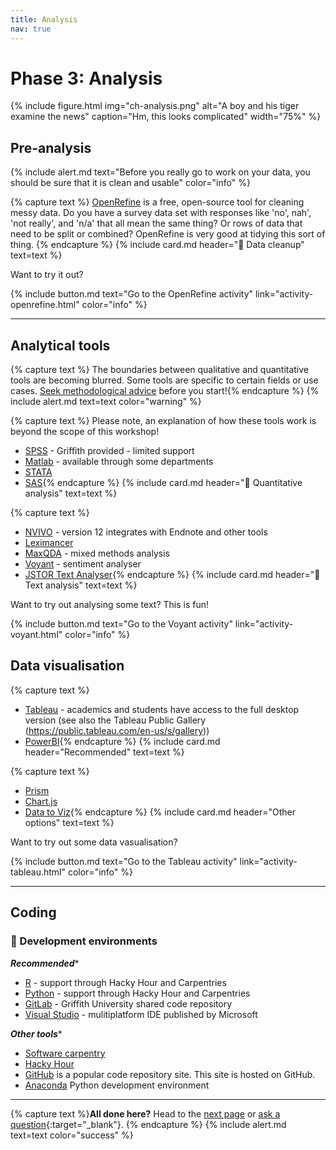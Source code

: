 ```yaml
---
title: Analysis
nav: true
---
```


# Phase 3: Analysis

{% include figure.html img="ch-analysis.png" alt="A boy and his tiger examine the news" caption="Hm, this looks complicated" width="75%" %}

## Pre-analysis

{% include alert.md text="Before you really go to work on your data, you should be sure that it is clean and usable" color="info" %}

{% capture text %}
[OpenRefine](https://openrefine.org/) is a free, open-source tool for cleaning messy data. Do you have a survey data set with responses like 'no', nah', 'not really', and 'n/a' that all mean the same thing? Or rows of data that need to be split or combined? OpenRefine is very good at tidying this sort of thing.
{% endcapture %}
{% include card.md header="🧹 Data cleanup" text=text %} 

Want to try it out? 

{% include button.md text="Go to the OpenRefine activity" link="activity-openrefine.html" color="info" %}

 ---
 
## Analytical tools

{% capture text %}
The boundaries between qualitative and quantitative tools are becoming blurred. Some tools are specific to certain fields or use cases. [Seek methodological advice](https://www.griffith.edu.au/research/research-services/researcher-education-development/statistical-advice) before you start!{% endcapture %}
{% include alert.md text=text color="warning" %}

{% capture text %}
Please note, an explanation of how these tools work is beyond the scope of this workshop!

 - [SPSS](https://www.griffith.edu.au/student-computing/available-software) - Griffith provided - limited support
 - [Matlab](https://www.mathworks.com/products/matlab.html) - available through some departments
 - [STATA](https://www.stata.com/)
 - [SAS](https://www.griffith.edu.au/student-computing/available-software){% endcapture %}
{% include card.md header="🧮 Quantitative analysis" text=text %}

{% capture text %}
 - [NVIVO](https://www.griffith.edu.au/student-computing/available-software) - version 12 integrates with Endnote and other tools
 - [Leximancer](https://www.griffith.edu.au/student-computing/available-software)
 - [MaxQDA](https://www.maxqda.com/) - mixed methods analysis
 - [Voyant](http://voyant-tools.org) - sentiment analyser
 - [JSTOR Text Analyser](https://www.jstor.org/analyze/){% endcapture %}
{% include card.md header="🧸 Text analysis" text=text %}

Want to try out analysing some text? This is fun!

{% include button.md text="Go to the Voyant activity" link="activity-voyant.html" color="info" %}

## Data visualisation

{% capture text %}
 - [Tableau](https://public.tableau.com) - academics and students have access to the full desktop version (see also the Tableau Public Gallery (https://public.tableau.com/en-us/s/gallery))
 - [PowerBI](https://powerbi.microsoft.com){% endcapture %}
{% include card.md header="Recommended" text=text %}

{% capture text %}
 - [Prism](https://www.graphpad.com/scientific-software/prism/)
 - [Chart.js](https://www.chartjs.org)
 - [Data to Viz](https://www.data-to-viz.com/){% endcapture %}
{% include card.md header="Other options" text=text %}

Want to try out some data vasualisation?

{% include button.md text="Go to the Tableau activity" link="activity-tableau.html" color="info" %}

---

## Coding <span class="fas fa-rocket"></span> <span class="fas fa-rocket"></span> <span class="fas fa-rocket"></span> 

### 👾 Development environments

***Recommended****
 - [R](https://www.r-project.org) - support through Hacky Hour and Carpentries
 - [Python](https://www.python.org) - support through Hacky Hour and Carpentries
 - [GitLab](https://gitlab.rcs.griffith.edu.au) - Griffith University shared code repository
 - [Visual Studio](https://visualstudio.microsoft.com) - mulitiplatform IDE published by Microsoft

***Other tools****
 - [Software carpentry](https://hackyhourgriffith.wordpress.com/events/soft-carp/)
 - [Hacky Hour](https://hackyhourgriffith.wordpress.com)
 - [GitHub](https://github.com) is a popular code repository site. This site is hosted on GitHub.
 - [Anaconda](https://www.anaconda.com/distribution/) Python development environment

---

{% capture text %}**All done here?** Head to the [next page](4-writing.html) or [ask a question](https://griffithu.padlet.org/y_banens1/60je7s1g90b3f69h){:target="_blank"}. 
{% endcapture %}
{% include alert.md text=text color="success" %}
